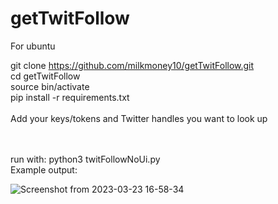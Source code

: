 # getTwitFollow

For ubuntu

git clone https://github.com/milkmoney10/getTwitFollow.git
<br>
cd getTwitFollow
<br>
source bin/activate
<br>
pip install -r requirements.txt
<br>
<br>
Add your keys/tokens and Twitter handles you want to look up

<br>
<br>
run with: python3 twitFollowNoUi.py

<br>
Example output:


![Screenshot from 2023-03-23 16-58-34](https://user-images.githubusercontent.com/105143285/227374211-bdcd2699-c0ae-4994-9165-4872cd12eb9d.png)
